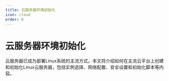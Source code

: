 ```yaml
---
title: 云服务器环境初始化
icon: cloud
order: 6
---
```


# 云服务器环境初始化

云服务器已成为部署Linux系统的主流方式。本文将介绍如何在主流云平台上创建和初始化Linux云服务器，包括实例选择、网络配置、安全设置和初始化脚本等内容。
